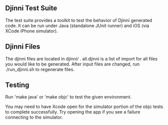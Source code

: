 Djinni Test Suite
-----------------
The test suite provides a toolkit to test the behavior of Djinni generated code. It can be
run under Java (standalone JUnit runner) and iOS (via XCode iPhone simulator).

Djinni Files
----------
The djinni files are located in djinni/ . all.djinni is a list of import for all files you would
like to be generated. After input files are changed, run ./run_djinni.sh to regenerate files.

Testing
-------
Run 'make java' or 'make objc' to test the given environment.

You may need to have Xcode open for the simulator portion of the objc
tests to complete successfully.  Try opening the app if you see a
failure connecting to the simulator.